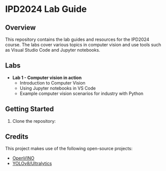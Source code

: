 # IPD2024 Lab Guide

## Overview

This repository contains the lab guides and resources for the IPD2024 course. The labs cover various topics in computer vision and use tools such as Visual Studio Code and Jupyter notebooks.

## Labs

- **Lab 1 - Computer vision in action**
  - Introduction to Computer Vision
  - Using Jupyter notebooks in VS Code
  - Example computer vision scenarios for industry with Python

## Getting Started

1. Clone the repository:

## Credits

This project makes use of the following open-source projects:

- [OpenVINO](https://github.com/openvinotoolkit/openvino)
- [YOLOv8/Ultralytics](https://github.com/ultralytics/yolov8)
